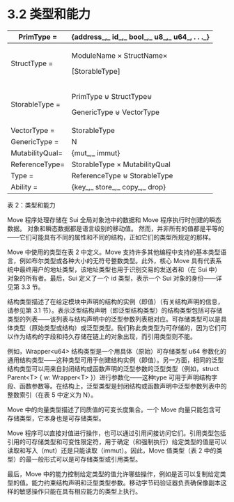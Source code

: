 # 3.2 类型和能力

| PrimType =      | {address_,_ id_,_ bool_,_ u8_,_ u64_, . . ._}                |
| --------------- | ------------------------------------------------------------ |
| StructType =    | <p>ModuleName × StructName×</p><p>[StorableType]</p>         |
| StorableType =  | <p>PrimType ⊎ StructType⊎</p><p>GenericType ⊎ VectorType</p> |
| VectorType =    | StorableType                                                 |
| GenericType =   | N                                                            |
| MutabilityQual= | {mut_,_ immut}                                               |
| ReferenceType=  | StorableType × MutabilityQual                                |
| Type =          | ReferenceType ⊎ StorableType                                 |
| Ability =       | {key_,_ store_,_ copy_,_ drop}                               |

表 2：类型和能力

Move 程序处理存储在 Sui 全局对象池中的数据和 Move 程序执行时创建的瞬态数据。 对象和瞬态数据都是语言级别的移动值。 然而，并非所有的值都是平等的——它们可能具有不同的属性和不同的结构，正如它们的类型所规定的那样。

Move 中使用的类型在表 2 中定义。Move 支持许多其他编程中支持的基本类型语言，例如布尔类型或各种大小的无符号整数类型。此外，核心 Move 具有代表系统中最终用户的地址类型，该地址类型也用于识别交易的发送者和（在 Sui 中）对象的所有者。最后，Sui 定义了一个 id 类型，表示一个 Sui 对象的身份——详见第 3.3 节。

结构类型描述了在给定模块中声明的结构的实例（即值）（有关结构声明的信息，请参见第 3.1 节）。表示泛型结构声明（即泛型结构类型）的结构类型包括可存储类型的列表——该列表与结构声明中的泛型参数列表相对应。可存储类型可以是具体类型（原始类型或结构）或泛型类型。我们称此类类型为可存储的，因为它们可以作为结构的字段和持久存储在链上的对象出现，而引用类型则不能。

例如，Wrapper\<u64> 结构类型是一个用具体（原始）可存储类型 u64 参数化的通用结构类型——这种类型可用于创建结构实例（即值）。另一方面，相同的泛型结构类型可以用来自封闭结构或函数声明的泛型参数的泛型类型（例如，struct Parent\<T> { w: Wrapper\<T> }）进行参数化——这种type 可用于声明结构字段、函数参数等。在结构上，泛型类型是封闭结构或函数声明中泛型参数列表中的整数索引（在表 5 中定义为 N）。

Move 中的向量类型描述了同质值的可变长度集合。一个 Move 向量只能包含可存储类型，它本身也是可存储类型。

Move 程序可以直接对值进行操作，也可以通过引用间接访问它们。引用类型包括引用的可存储类型和可变性限定符，用于确定（和强制执行）给定类型的值是可以读取和写入（mut）还是只能读取（immut）。因此，Move 值类型（表 2 中的类型）的最一般形式可以是可存储类型或引用类型。

最后，Move 中的能力控制给定类型的值允许哪些操作，例如是否可以复制给定类型的值。能力约束结构声明和泛型类型参数。移动字节码验证器负责确保像副本这样的敏感操作只能在具有相应能力的类型上执行。
